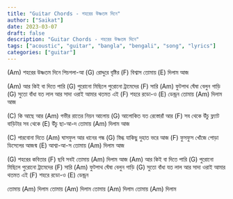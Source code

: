 ```yaml
---
title: "Guitar Chords - শহরের উষ্ণতম দিনে"
author: ["Saikat"]
date: 2023-03-07
draft: false
description: "Guitar Chords - শহরের উষ্ণতম দিনে"
tags: ["acoustic", "guitar", "bangla", "bengali", "song", "lyrics"]
categories: ["guitar"]
---
```


(Am) শহরের উষ্ণতম দিনে
পিচগলা-আ (G) রোদ্দুরে
বৃষ্টির (F) বিশ্বাস
তোমায় (E) দিলাম আজ

(Am) আর কিই বা দিতে পারি
(G) পুরোনো মিছিলে পুরোনো ট্রামেদের (F) সারি
(Am) ফুটপাথ ঘেঁষা বেলুন গাড়ি
(G) সুতো বাঁধা যত লাল আর সাদা
ওরাই আমার থতমত এই (F) শহরে
রডো-ও (E) ডেন্ড্রন
তোমায় (Am) দিলাম আজ

(C) কি আছে আর
(Am) গভীর রাতের নিয়ন আলোয়
(G) আলোকিত যত রেস্তোরাঁ আর
(F) সব থেকে উঁচু ফ্ল্যাট বাড়িটার
সব থেকে (E) উঁচু ছা-আ-দ
তোমায় (Am) দিলাম আজ

(C) পারবোনা দিতে
(Am) ঘাসফুল আর ধানের গন্ধ
(G) স্নিগ্ধ যাকিছু দুহাত ভরে আজ
(F) ফুসফুস খোঁজে পোড়া ডিসেলের
আজন্ম (E) আশ্বা-আ-স
তোমায় (Am) দিলাম আজ

(G) শহরের কবিতার (F) ছবি সবই
তোমায় (Am) দিলাম আজ
(Am) আর কিই বা দিতে পারি
(G) পুরোনো মিছিলে পুরোনো ট্রামেদের (F) সারি
(Am) ফুটপাথ ঘেঁষা বেলুন গাড়ি
(G) সুতো বাঁধা যত লাল আর সাদা
ওরাই আমার থতমত এই (F) শহরে
রডো-ও (E) ডেন্ড্রন

তোমায় (Am) দিলাম
তোমায় (Am) দিলাম
তোমায় (Am) দিলাম
তোমায় (Am) দিলাম
